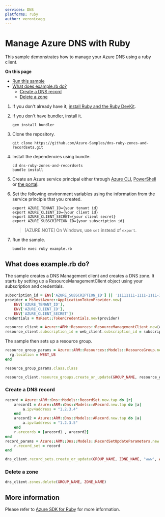 ```yaml
---
services: DNS
platforms: ruby
author: veronicagg
---
```


# Manage Azure DNS with Ruby

This sample demonstrates how to manage your Azure DNS using a ruby client.

**On this page**

- [Run this sample](#run)
- [What does example.rb do?](#sample)
    - [Create a DNS record](#create)
    - [Delete a zone](#delete)


<a id="run"></a>
1. If you don't already have it, [install Ruby and the Ruby DevKit](https://www.ruby-lang.org/en/documentation/installation/).

1. If you don't have bundler, install it.

    ```
    gem install bundler
    ```

1. Clone the repository.

    ```
    git clone https://github.com/Azure-Samples/dns-ruby-zones-and-recordsets.git
    ```

1. Install the dependencies using bundle.

    ```
    cd dns-ruby-zones-and-recordsets
    bundle install
    ```

1. Create an Azure service principal either through
    [Azure CLI](https://azure.microsoft.com/documentation/articles/resource-group-authenticate-service-principal-cli/),
    [PowerShell](https://azure.microsoft.com/documentation/articles/resource-group-authenticate-service-principal/)
    or [the portal](https://azure.microsoft.com/documentation/articles/resource-group-create-service-principal-portal/).

1. Set the following environment variables using the information from the service principle that you created.

    ```
    export AZURE_TENANT_ID={your tenant id}
    export AZURE_CLIENT_ID={your client id}
    export AZURE_CLIENT_SECRET={your client secret}
    export AZURE_SUBSCRIPTION_ID={your subscription id}
    ```

    > [AZURE.NOTE] On Windows, use `set` instead of `export`.

1. Run the sample.

    ```
    bundle exec ruby example.rb
    ```

<a id="sample"></a>
## What does example.rb do?

The sample creates a DNS Management client and creates a DNS zone.
It starts by setting up a ResourceManagementClient object using your subscription and credentials.

```ruby
subscription_id = ENV['AZURE_SUBSCRIPTION_ID'] || '11111111-1111-1111-1111-111111111111' # your Azure Subscription Id
provider = MsRestAzure::ApplicationTokenProvider.new(
    ENV['AZURE_TENANT_ID'],
    ENV['AZURE_CLIENT_ID'],
    ENV['AZURE_CLIENT_SECRET'])
credentials = MsRest::TokenCredentials.new(provider)

resource_client = Azure::ARM::Resources::ResourceManagementClient.new(credentials)
resource_client.subscription_id = web_client.subscription_id = subscription_id
```

The sample then sets up a resource group.

```ruby
resource_group_params = Azure::ARM::Resources::Models::ResourceGroup.new.tap do |rg|
  rg.location = WEST_US
end

resource_group_params.class.class

resource_client.resource_groups.create_or_update(GROUP_NAME, resource_group_params)
```

<a id="create"></a>
### Create a DNS record

```ruby
record = Azure::ARM::Dns::Models::RecordSet.new.tap do |r|
    arecord1 = Azure::ARM::Dns::Models::ARecord.new.tap do |a|
        a.ipv4address = "1.2.3.4"
    end
    arecord2 = Azure::ARM::Dns::Models::ARecord.new.tap do |a|
        a.ipv4address = "1.2.3.5"
    end
    r.arecords = [arecord1 , arecord2]
end
record_params = Azure::ARM::Dns::Models::RecordSetUpdateParameters.new.tap do |r|
    r.record_set = record
end

dns_client.record_sets.create_or_update(GROUP_NAME, ZONE_NAME, "www", Azure::ARM::Dns::Models::RecordType::A, record_params)
```

<a id="delete"></a>
### Delete a zone

```ruby
dns_client.zones.delete(GROUP_NAME, ZONE_NAME)
```


## More information
Please refer to [Azure SDK for Ruby](https://github.com/Azure/azure-sdk-ruby) for more information.
